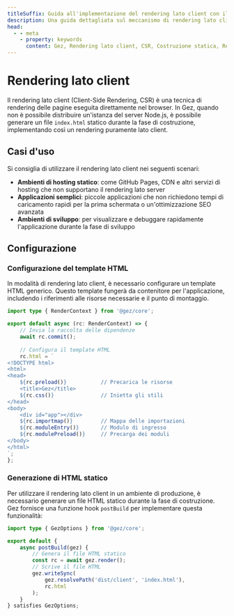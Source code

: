 ```yaml
---
titleSuffix: Guida all'implementazione del rendering lato client con il framework Gez
description: Una guida dettagliata sul meccanismo di rendering lato client del framework Gez, inclusa la costruzione statica, le strategie di distribuzione e le migliori pratiche, per aiutare gli sviluppatori a implementare un rendering front-end efficiente in ambienti senza server.
head:
  - - meta
    - property: keywords
      content: Gez, Rendering lato client, CSR, Costruzione statica, Rendering front-end, Distribuzione senza server, Ottimizzazione delle prestazioni
---
```


# Rendering lato client

Il rendering lato client (Client-Side Rendering, CSR) è una tecnica di rendering delle pagine eseguita direttamente nel browser. In Gez, quando non è possibile distribuire un'istanza del server Node.js, è possibile generare un file `index.html` statico durante la fase di costruzione, implementando così un rendering puramente lato client.

## Casi d'uso

Si consiglia di utilizzare il rendering lato client nei seguenti scenari:

- **Ambienti di hosting statico**: come GitHub Pages, CDN e altri servizi di hosting che non supportano il rendering lato server
- **Applicazioni semplici**: piccole applicazioni che non richiedono tempi di caricamento rapidi per la prima schermata o un'ottimizzazione SEO avanzata
- **Ambienti di sviluppo**: per visualizzare e debuggare rapidamente l'applicazione durante la fase di sviluppo

## Configurazione

### Configurazione del template HTML

In modalità di rendering lato client, è necessario configurare un template HTML generico. Questo template fungerà da contenitore per l'applicazione, includendo i riferimenti alle risorse necessarie e il punto di montaggio.

```ts title="src/entry.server.ts"
import type { RenderContext } from '@gez/core';

export default async (rc: RenderContext) => {
    // Invia la raccolta delle dipendenze
    await rc.commit();
    
    // Configura il template HTML
    rc.html = `
<!DOCTYPE html>
<html>
<head>
    ${rc.preload()}           // Precarica le risorse
    <title>Gez</title>
    ${rc.css()}               // Inietta gli stili
</head>
<body>
    <div id="app"></div>
    ${rc.importmap()}         // Mappa delle importazioni
    ${rc.moduleEntry()}       // Modulo di ingresso
    ${rc.modulePreload()}     // Precarga dei moduli
</body>
</html>
`;
};
```

### Generazione di HTML statico

Per utilizzare il rendering lato client in un ambiente di produzione, è necessario generare un file HTML statico durante la fase di costruzione. Gez fornisce una funzione hook `postBuild` per implementare questa funzionalità:

```ts title="src/entry.node.ts"
import type { GezOptions } from '@gez/core';

export default {
    async postBuild(gez) {
        // Genera il file HTML statico
        const rc = await gez.render();
        // Scrive il file HTML
        gez.writeSync(
            gez.resolvePath('dist/client', 'index.html'),
            rc.html
        );
    }
} satisfies GezOptions;
```